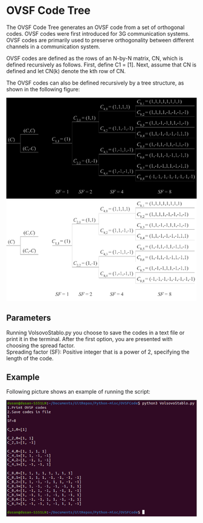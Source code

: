 # OVSF Code Tree

The OVSF Code Tree generates an OVSF code from a set of orthogonal codes. OVSF codes were first introduced for 3G communication systems. OVSF codes are primarily used to preserve orthogonality between different channels in a communication system.

OVSF codes are defined as the rows of an N-by-N matrix, CN, which is defined recursively as follows. First, define C1 = [1]. Next, assume that CN is defined and let CN(k) denote the kth row of CN.

The OVSF codes can also be defined recursively by a tree structure, as shown in the following figure:

![ovsf-dark-graph](/OVSFCode/An-orthogonal-variable-spreading-factor-OVSF-code-tree-dark.png#gh-dark-mode-only)  
![ovsf-light-graph](/OVSFCode/An-orthogonal-variable-spreading-factor-OVSF-code-tree-light.png#gh-light-mode-only)

## Parameters
Running VolsovoStablo.py you choose to save the codes in a text file or print it in the terminal. After the first option, you are presented with choosing the spread factor.  
Spreading factor (SF): Positive integer that is a power of 2, specifying the length of the code.

## Example
Following picture shows an example of running the script:

![ovsf-example](/OVSFCode/example1.png) 
